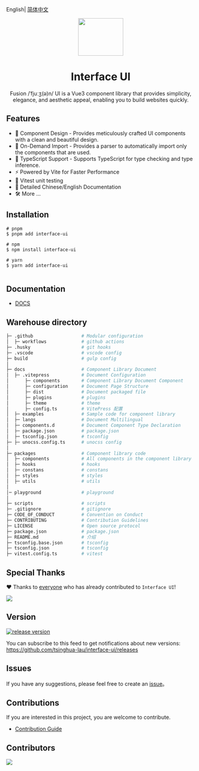 English| [简体中文](./README.md)

<p align="center">
<img  width="120px" height="100px"  src="https://img-blog.csdnimg.cn/99f1d53fa0b244809eee1a8a359e3261.png#pic_center" >
</p>
<h1 align="center">Interface UI</h1>
<p align="center"> Fusion /ˈfjuːʒ(ə)n/ UI is a Vue3 component library that provides simplicity, elegance, and aesthetic appeal, enabling you to build websites quickly.</p>
</p>


## Features

- 🧜 Component Design - Provides meticulously crafted UI components with a clean and beautiful design.
- 🎡 On-Demand Import - Provides a parser to automatically import only the components that are used.
- 💪 TypeScript Support - Supports TypeScript for type checking and type inference.
- ⚡️ Powered by Vite for Faster Performance
- 🧪 Vitest unit testing
- 📃 Detailed Chinese/English Documentation
- 🛠 More ...

## Installation

```
# pnpm
$ pnpm add interface-ui

# npm
$ npm install interface-ui

# yarn
$ yarn add interface-ui


```

## Documentation

- [DOCS](https://interface-ui.github.io/interface-ui/)

## Warehouse directory
```bash
├─ .github                  # Modular configuration
│  ├─ workflows             # github actions
├─ .husky                   # git hooks
├─ .vscode                  # vscode config
├─ build                    # gulp config
│
├─ docs                     # Component Library Document
│  ├─ .vitepress            # Document Configuration
│      ├─ components        # Component Library Document Component
│      ├─ configuration     # Document Page Structure
│      ├─ dist              # Document packaged file
│      ├─ plugins           # plugins
│      ├─ theme             # theme
│      ├─ config.ts         # VitePress 配置
│  ├─ examples              # Sample code for component library
│  ├─ langs                 # Document Multilingual
│  ├─ components.d          # Document Component Type Declaration
│  ├─ package.json          # package.json
│  ├─ tsconfig.json         # tsconfig
├─ ├─ unocss.config.ts      # unocss config
│
├─ packages                 # Component library code
│  ├─ components            # All components in the component library
│  ├─ hooks                 # hooks
│  ├─ constans              # constans
│  ├─ styles                # styles
│  ├─ utils                 # utils
│
│─ playground               # playground
│
├─ scripts                  # scripts
├─ .gitignore               # gitignore
├─ CODE_OF_CONDUCT          # Convention on Conduct
├─ CONTRIBUTING             # Contribution Guidelines
├─ LICENSE                  # Open source protocol
├─ package.json             # package.json
├─ README.md                # 介绍
├─ tsconfig.base.json       # tsconfig
├─ tsconfig.json            # tsconfig
├─ vitest.config.ts         # vitest

```



## Special Thanks

❤️ Thanks to [everyone](https://github.com/tsinghua-lau/interface-ui/graphs/contributors)  who has already contributed to ```Interface UI```!

<a href="https://github.com/tsinghua-lau/interface-ui/graphs/contributors">
  <img src="https://contrib.rocks/image?repo=tsinghua-lau/interface-ui" />
</a>


## Version



[![release version](https://img.shields.io/npm/v/interface-ui.svg?label=FusionUi&color=blue)](https://www.npmjs.com/package/interface-ui)


You can subscribe to this feed to get notifications about new versions:  https://github.com/tsinghua-lau/interface-ui/releases

## Issues

If you have any suggestions, please feel free to create an  [issue](https://github.com/tsinghua-lau/interface-ui/issues)。

## Contributions

If you are interested in this project, you are welcome to contribute.

- [Contribution Guide](https://github.com/tsinghua-lau/interface-ui/blob/master/CONTRIBUTING.md)

## Contributors

<a href="https://github.com/tsinghua-lau/interface-ui/graphs/contributors">
  <img src="https://contrib.rocks/image?repo=tsinghua-lau/interface-ui" />
</a>
